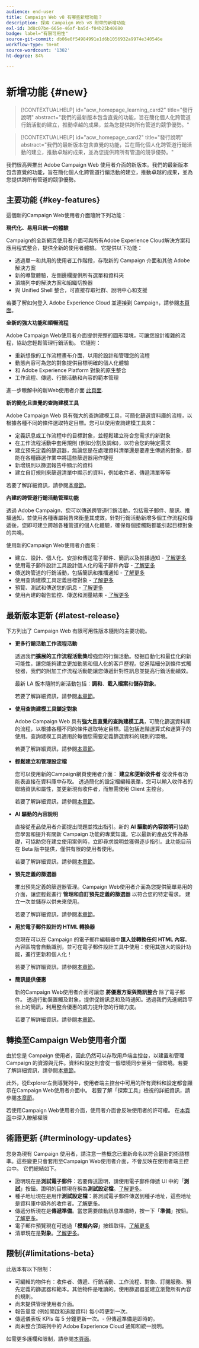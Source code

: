 ```yaml
---
audience: end-user
title: Campaign Web v8 有哪些新增功能？
description: 探索 Campaign Web v8 附帶的新增功能
exl-id: 3d8c07be-665e-46af-ba5d-f04b25b40880
badge: label="有限可用性"
source-git-commit: db06e0f54984991e1d6b1056932a9974e340546e
workflow-type: tm+mt
source-wordcount: '1302'
ht-degree: 84%

---
```



# 新增功能 {#new}

>[!CONTEXTUALHELP]
>id="acw_homepage_learning_card2"
>title="發行說明"
>abstract="我們的最新版本包含直覺的功能，旨在簡化個人化跨管道行銷活動的建立，推動卓越的成果，並為您提供跨所有管道的競爭優勢。"

<!--TO REMOVE BELOW-->
>[!CONTEXTUALHELP]
>id="acw_homepage_card2"
>title="發行說明"
>abstract="我們的最新版本包含直覺的功能，旨在簡化個人化跨管道行銷活動的建立，推動卓越的成果，並為您提供跨所有管道的競爭優勢。"

<!--TO REMOVE ABOVE-->


我們很高興推出 Adobe Campaign Web 使用者介面的新版本。我們的最新版本包含直覺的功能，旨在簡化個人化跨管道行銷活動的建立，推動卓越的成果，並為您提供跨所有管道的競爭優勢。

## 主要功能 {#key-features}

這個新的Campaign Web使用者介面隨附下列功能：

**現代化、易用且統一的體驗**

Campaign的全新網頁使用者介面可與所有Adobe Experience Cloud解決方案和應用程式整合，提供全新的使用者體驗。 它提供以下功能：

* 透過單一和共用的使用者工作階段，存取新的 Campaign 介面和其他 Adobe 解決方案
* 新的導覽體驗，左側邊欄提供所有選單和資料夾
* 頂端列中的解決方案和組織切換器
* 與 Unified Shell 整合，可直接存取社群、說明中心和支援

若要了解如何登入 Adobe Experience Cloud 並連接到 Campaign，請參閱[本頁面](../get-started/connect-to-campaign.md)。


**全新的強大功能和順暢流程**

Adobe Campaign Web使用者介面提供完整的圖形環境，可讓您設計複雜的流程，協助您輕鬆管理行銷活動。 它隨附：

* 重新想像的工作流程畫布介面，以用於設計和管理您的流程
* 動態內容可為您的對象提供目標明確的個人化體驗
* 和 Adobe Experience Platform 對象的原生整合
* 工作流程、傳遞、行銷活動和內容的範本管理

進一步瞭解中的新Web使用者介面 [此頁面](../get-started/user-interface.md).

**新的簡化且直覺的查詢建模工具**

Adobe Campaign Web 具有強大的查詢建模工具，可簡化篩選資料庫的流程，以根據各種不同的條件選取特定目標。您可以使用查詢建模工具來：

* 定義訊息或工作流程中的目標對象，並輕鬆建立符合您需求的新對象
* 在工作流程活動中套用規則 (例如分割及調和)，以符合您的特定需求
* 建立預先定義的篩選器，無論您是在處理資料清單還是要產生傳遞的對象，都能在各種篩選作業中將這些篩選器用作捷徑
* 新增規則以篩選報告中顯示的資料
* 建立自訂規則來篩選清單中顯示的資料，例如收件者、傳遞清單等等

若要了解詳細資訊，請參閱[本章節](../query/query-modeler-overview.md)。


**內建的跨管道行銷活動管理功能**

透過 Adobe Campaign，您可以傳送跨管道行銷活動，包括電子郵件、簡訊、推播通知，並使用各種專屬報告來衡量其成效。針對行銷活動新增多個工作流程和傳遞後，您即可建立跨越各種管道的個人化體驗，確保每個接觸點都能引起目標對象的共鳴。

使用新的Campaign Web使用者介面來：

* 建立、設計、個人化、安排和傳送電子郵件、簡訊以及推播通知 - [了解更多](../msg/gs-messages.md)
* 使用電子郵件設計工具設計個人化的電子郵件內容 - [了解更多](../email/edit-content.md)
* 傳送跨管道的行銷活動，包括簡訊和推播通知 - [了解更多](../workflows/activities/channels.md)
* 使用查詢建模工具定義目標對象 - [了解更多](../audience/about-recipients.md)
* 預覽、測試和傳送您的訊息 - [了解更多](../monitor/prepare-send.md)
* 使用內建的報告監控、傳送和測量結果 - [了解更多](../reporting/delivery-reports.md)


## 最新版本更新 {#latest-release}

下方列出了 Campaign Web 有限可用性版本隨附的主要功能。

* **更多行銷活動工作流程活動**

  透過我們&#x200B;**擴展的工作流程活動集**&#x200B;增強您的行銷活動。發掘自動化和最佳化的新可能性，讓您能夠建立更加動態和個人化的客戶歷程。從進階細分到條件式觸發器，我們的附加工作流程活動能讓您傳遞針對性訊息並提高行銷活動績效。

  最新 LA 版本隨附的新活動包括：**調和**、**載入檔案**&#x200B;和&#x200B;**儲存對象**。

  若要了解詳細資訊，請參閱[本章節](../workflows/gs-workflows.md)。


* **使用查詢建模工具鎖定對象**

  Adobe Campaign Web 具有&#x200B;**強大且直覺的查詢建模工具**，可簡化篩選資料庫的流程，以根據各種不同的條件選取特定目標。這包括進階運算式和運算子的使用。查詢建模工具適用於每個您需要定義篩選資料的規則的環境。

  若要了解詳細資訊，請參閱[本章節](../query/query-modeler-overview.md)。

* **輕鬆建立和管理設定檔**

  您可以使用新的Campaign網頁使用者介面： **建立和更新收件者** 從收件者功能表直接在資料庫中存取。 透過簡化的設定檔編輯表單，您可以輸入收件者的聯絡資訊和屬性，並更新現有收件者，而無需使用 Client 主控台。

  若要了解詳細資訊，請參閱[本章節](../audience/about-recipients.md)。

<!--
* Adobe Experience Manager (AEM) Integration
    
    With our AEM integration extended to web UI, you can easily manage assets and synchronize full HTML templates, empowering you to create captivating digital experiences without any hassle. 
    
    Elevate and streamline your content management capabilities on the web UI with this integration to boost productivity.
-->
<!--
* **Gen AI for Email content**

    Say goodbye to manual content creation and hello to efficient, data-driven campaigns with the power of Gen AI.  Our Gen AI technology utilizes advanced algorithms to **generate highly engaging and personalized content**. Drive higher open rates, click-through rates, and conversions with Gen AI's intelligent content generation. Stay ahead of the competition and elevate your email marketing game with Gen AI on email content.

    Learn more in [this section](../email/generative-gs.md).
-->

* **AI 驅動的內容說明**

  直接從產品使用者介面提出問題並找出指引。新的 **AI 驅動的內容說明**&#x200B;可協助您學習和提升有關新 Campaign 功能的專業知識。它以最新的產品文件為基礎，可協助您在建立使用案例時，立即尋求說明並獲得逐步指引。此功能目前在 Beta 版中提供，僅供有限的使用者使用。

  若要了解詳細資訊，請參閱[本章節](../get-started/using-ai.md)。

* **預先定義的篩選器**

  推出預先定義的篩選器管理。Campaign Web使用者介面為您提供簡單易用的介面，讓您輕鬆進行 **管理和自訂預先定義的篩選器** 以符合您的特定需求。 建立一次並儲存以供未來使用。

  若要了解詳細資訊，請參閱[本章節](../get-started/predefined-filters.md)。

* **用於電子郵件設計的 HTML 轉換器**

  您現在可以在 Campaign 的電子郵件編輯器中&#x200B;**匯入並轉換任何 HTML 內容**。內容區塊會自動識別，並可在電子郵件設計工具中使用：使用其強大的設計功能，進行更新和個人化！

  若要了解詳細資訊，請參閱[本章節](../email/existing-content.md)。


* **簡訊提供優惠**

  新的Campaign Web使用者介面可讓您 **將優惠方案與簡訊整合** 除了電子郵件。 透過行動裝置觸及對象，提供促銷訊息和及時通知。透過我們先進網路平台上的簡訊，利用整合優惠的威力提升您的行銷力度。

  若要了解詳細資訊，請參閱[本章節](../msg/offers.md)。

## 轉換至Campaign Web使用者介面

由於您是 Campaign 使用者，因此仍然可以存取用戶端主控台，以建置和管理 Campaign 的資源與元件。資料和設定則會從一個環境同步至另一個環境。若要了解詳細資訊，請參閱[本章節](../get-started/get-started.md#about-campaign-client-consoleac-client)。

此外，從Explorer左側導覽列中，使用者端主控台中可用的所有資料和設定都會顯示在Campaign Web使用者介面中。 若要了解「探索工具」檢視的詳細資訊，請參閱[本章節](../get-started/user-interface.md#explorer-user-interface-explorer)。

若使用Campaign Web使用者介面，使用者介面會反映使用者的許可權。 在[本頁面](../get-started/permissions.md)中深入瞭解權限

## 術語更新 {#terminology-updates}

您身為現有 Campaign 使用者，請注意一些概念已重新命名以符合最新的術語標準。這些變更只會套用至Campaign Web使用者介面，不會反映在使用者端主控台中。 它們總結如下。

* 證明現在是&#x200B;**測試電子郵件**：若要傳送證明，請使用電子郵件傳遞 UI 中的「**測試**」按鈕。證明的目標現在稱為&#x200B;**測試設定檔**。[了解更多](../preview-test/test-deliveries.md)。
* 種子地址現在是用作&#x200B;**測試設定檔**：將測試電子郵件傳送到種子地址，這些地址是資料庫中額外的收件者。[了解更多](../preview-test/test-deliveries.md)。
* 傳遞分析現在是&#x200B;**傳遞準備**。當您需要啟動訊息準備時，按一下「**準備**」按鈕。[了解更多](../monitor/prepare-send.md)。
* 電子郵件預覽現在可透過「**模擬內容**」按鈕取得。[了解更多](../preview-test/preview-test.md)
* 清單現在是&#x200B;**對象**。[了解更多](../audience/about-recipients.md)。

## 限制{#limitations-beta}

此版本有以下限制：

* 可編輯的物件有：收件者、傳遞、行銷活動、工作流程、對象、訂閱服務、預先定義的篩選器和範本。其他物件是唯讀的。使用篩選器並建立瀏覽所有內容的規則。
* 尚未提供管理使用者介面。
* 報告量度 (例如開啟和追蹤資料) 每小時更新一次。
* 傳遞儀表板 KPIs 每 5 分鐘更新一次。- 但傳遞準備是即時的。
* 尚未整合頂端列中的 Adobe Experience Cloud 通知和統一說明。

如需更多護欄和限制，請參閱[本頁面](../get-started/guardrails.md)。